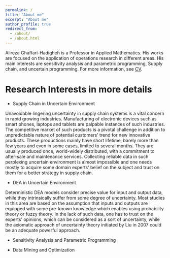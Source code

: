 ```yaml
---
permalink: /
title: "About me"
excerpt: "About me"
author_profile: true
redirect_from: 
  - /about/
  - /about.html
---
```


Alireza Ghaffari-Hadigheh is a  Professor in Applied Mathematics. His works are focused on the application of operations research in different areas. His main interests are sensitivity analysis and parametric programming, Supply chain, and uncertain programming. For more information, see [CV](docs/cv_hadigheh.pdf).

Research Interests in more details
======
* Supply Chain in Uncertain Environment

Unavoidable lingering uncertainty in supply chain systems is a vital concern in rapid growing industries. Manufacturing of electronic devices such as smart phones, laptops and tablets are palpable instances of such industries. The competitive market of such products is a pivotal challenge in addition to unpredictable nature of potential customers’ trend for new innovative products. These productions mainly have short lifetime, barely more than few years and even in some cases, limited to several months. They are usually produced once, world-widely distributed, with a commitment to after-sale and maintenance services. Collecting reliable data in such perplexing uncertain environment is almost impossible and one needs mostly to acquire some domain experts’ belief on the subject and trust on them for a better strategy in supply chain.

* DEA in Uncertain Environment

Deterministic DEA models consider precise value for input and output data, while they intrinsically suffer from some degree of uncertainty. Most studies in this area are based on the assumption that inputs and outputs are equipped with some pre-known knowledge which enables using probability theory or fuzzy theory. In the lack of such data, one has to trust on the experts’ opinions, which can be considered as a sort of uncertainty, while the axiomatic approach of uncertainty theory initiated by Liu in 2007 could be an adequate powerful approach.

* Sensitivity Analysis and Parametric Programming

* Data Mining and Optimization